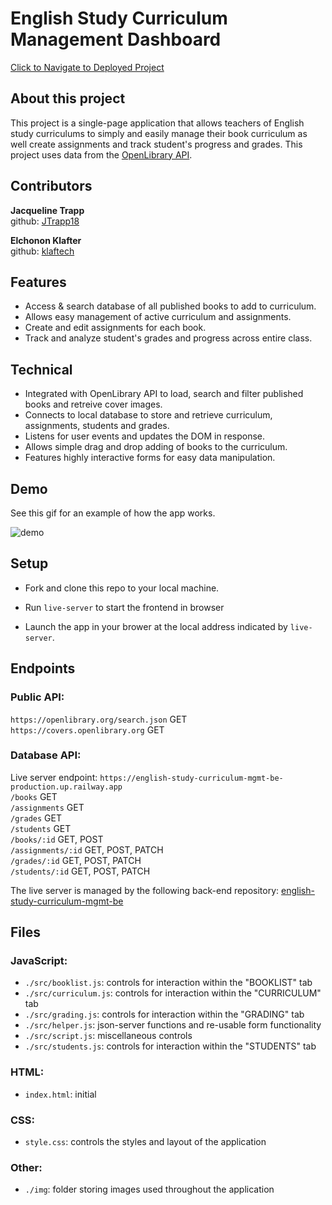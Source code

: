 
# English Study Curriculum Management Dashboard
[Click to Navigate to Deployed Project](https://jtrapp18.github.io/english-study-curriculum-mgmt/)
  
## About this project

This project is a single-page application that allows teachers of English study curriculums to simply and easily manage their book curriculum as well create assignments and track student's progress and grades. This project uses data from the [OpenLibrary API](https://openlibrary.org/developers/api).
  

## Contributors

**Jacqueline Trapp**  
github: [JTrapp18](https://github.com/jtrapp18)  
  
**Elchonon Klafter**  
github: [klaftech](https://github.com/klaftech)
  
  
## Features

- Access & search database of all published books to add to curriculum. 
- Allows easy management of active curriculum and assignments.
- Create and edit assignments for each book.
- Track and analyze student's grades and progress across entire class.
  

## Technical   

- Integrated with OpenLibrary API to load, search and filter published books and retreive cover images. 
- Connects to local database to store and retrieve curriculum, assignments, students and grades. 
- Listens for user events and updates the DOM in response. 
- Allows simple drag and drop adding of books to the curriculum.
- Features highly interactive forms for easy data manipulation.  
  

## Demo
  
See this gif for an example of how the app works.
  
![demo](https://github.com/jtrapp18/english-study-curriculum-mgmt/blob/main/img/demo-gif.gif?raw=true)


## Setup

- Fork and clone this repo to your local machine.

- Run `live-server` to start the frontend in browser

- Launch the app in your brower at the local address indicated by `live-server`.  
  
  
## Endpoints

### Public API:
`https://openlibrary.org/search.json` GET  
`https://covers.openlibrary.org` GET  
  
### Database API:  
Live server endpoint: `https://english-study-curriculum-mgmt-be-production.up.railway.app`  
`/books` GET  
`/assignments` GET  
`/grades` GET  
`/students` GET  
`/books/:id` GET, POST  
`/assignments/:id` GET, POST, PATCH  
`/grades/:id` GET, POST, PATCH  
`/students/:id` GET, POST, PATCH

The live server is managed by the following back-end repository: [english-study-curriculum-mgmt-be](https://github.com/jtrapp18/english-study-curriculum-mgmt-be)

## Files

### JavaScript:
- `./src/booklist.js`: controls for interaction within the "BOOKLIST" tab
- `./src/curriculum.js`: controls for interaction within the "CURRICULUM" tab
- `./src/grading.js`: controls for interaction within the "GRADING" tab
- `./src/helper.js`: json-server functions and re-usable form functionality
- `./src/script.js`: miscellaneous controls
- `./src/students.js`: controls for interaction within the "STUDENTS" tab

### HTML:
- `index.html`: initial 

### CSS:
- `style.css`: controls the styles and layout of the application

### Other:
- `./img`: folder storing images used throughout the application

